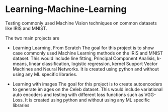 # Learning-Machine-Learning
Testing commonly used Machine Vision techniques on common datasets like IRIS and MNIST.

The two main projects are

- Learning Learning, From Scratch
The goal for this project is to show case commonly used Machine Learning methods on the IRIS
and MNIST dataset. This would include line fitting, Principal Component Analisis, k-means,
linear classification, logistic regression, kernel Support Vector Machines and Neural Networks.
It is created using python and without using any ML specific libraries.

- Learning with images
The goal for this project is to create autoencoders to generate im ages on the Celeb dataset.
This would include variational auto encoders and testing with different loss functions such as
VGG-Loss. It is created using python and without using any ML specific libraries

